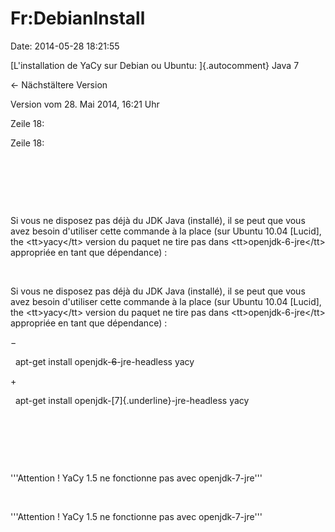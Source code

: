 Fr:DebianInstall
================

Date: 2014-05-28 18:21:55

[L\'installation de YaCy sur Debian ou Ubuntu: ]{.autocomment} Java 7

← Nächstältere Version

Version vom 28. Mai 2014, 16:21 Uhr

Zeile 18:

Zeile 18:

 

 

 

<div>

Si vous ne disposez pas déjà du JDK Java (installé), il se peut que vous
avez besoin d\'utiliser cette commande à la place (sur Ubuntu 10.04
\[Lucid\],  the \<tt\>yacy\</tt\> version du paquet ne tire pas dans
\<tt\>openjdk-6-jre\</tt\> appropriée en tant que dépendance) :

</div>

 

<div>

Si vous ne disposez pas déjà du JDK Java (installé), il se peut que vous
avez besoin d\'utiliser cette commande à la place (sur Ubuntu 10.04
\[Lucid\],  the \<tt\>yacy\</tt\> version du paquet ne tire pas dans
\<tt\>openjdk-6-jre\</tt\> appropriée en tant que dépendance) :

</div>

−

<div>

  apt-get install openjdk-~~6~~-jre-headless yacy

</div>

\+

<div>

  apt-get install openjdk-[7]{.underline}-jre-headless yacy

</div>

 

 

 

<div>

\'\'\'Attention ! YaCy 1.5 ne fonctionne pas avec openjdk-7-jre\'\'\'

</div>

 

<div>

\'\'\'Attention ! YaCy 1.5 ne fonctionne pas avec openjdk-7-jre\'\'\'

</div>
